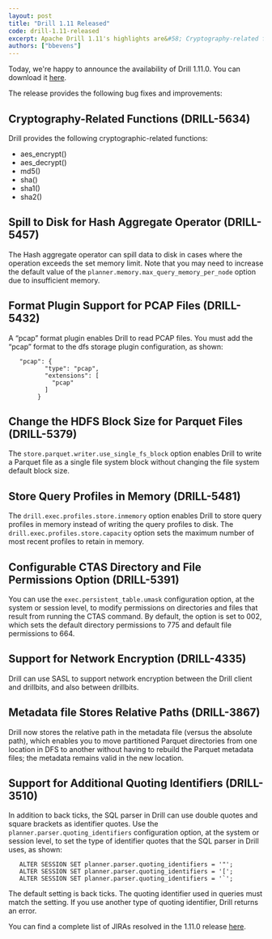 ```yaml
---
layout: post
title: "Drill 1.11 Released"
code: drill-1.11-released
excerpt: Apache Drill 1.11's highlights are&#58; Cryptography-related functions, spill to disk for the hash aggregate operator, Format plugin support for PCAP files, ability to change the HDFS block Size for Parquet files, ability to store query profiles in memory, configurable CTAS directory and file permissions option, support for network encryption, relative paths stored in the metadata file, and support for ANSI_QUOTES.
authors: ["bbevens"]
---
```


Today, we're happy to announce the availability of Drill 1.11.0. You can download it [here](https://drill.apache.org/download/).

The release provides the following bug fixes and improvements:

## Cryptography-Related Functions (DRILL-5634)
Drill provides the following cryptographic-related functions:

- aes_encrypt()
- aes_decrypt()
- md5()
- sha()
- sha1()
- sha2()  

## Spill to Disk for Hash Aggregate Operator (DRILL-5457)  
The Hash aggregate operator can spill data to disk in cases where the operation exceeds the set memory limit. Note that you may need to increase the default value of the `planner.memory.max_query_memory_per_node` option due to insufficient memory.      

## Format Plugin Support for PCAP Files (DRILL-5432)  
A “pcap” format plugin enables Drill to read PCAP files. You must add the “pcap” format to the dfs storage plugin configuration, as shown:  

       "pcap": {
              "type": "pcap",
              "extensions": [
                "pcap"
              ]
            }   

## Change the HDFS Block Size for Parquet Files (DRILL-5379)  
The `store.parquet.writer.use_single_fs_block` option enables Drill to write a Parquet file as a single file system block without changing the file system default block size.

## Store Query Profiles in Memory (DRILL-5481)  
The `drill.exec.profiles.store.inmemory` option enables Drill to store query profiles in memory instead of writing the query profiles to disk. The `drill.exec.profiles.store.capacity` option sets the maximum number of most recent profiles to retain in memory.  

## Configurable CTAS Directory and File Permissions Option (DRILL-5391)  
You can use the `exec.persistent_table.umask` configuration option, at the system or session level, to modify permissions on directories and files that result from running the CTAS command. By default, the option is set to 002, which sets the default directory permissions to 775 and default file permissions to 664.   

## Support for Network Encryption (DRILL-4335)  
Drill can use SASL to support network encryption between the Drill client and drillbits, and also between drillbits.  

## Metadata file Stores Relative Paths (DRILL-3867)  
Drill now stores the relative path in the metadata file (versus the absolute path), which enables you to move partitioned Parquet directories from one location in DFS to another without having to rebuild the Parquet metadata files; the metadata remains valid in the new location.  

## Support for Additional Quoting Identifiers (DRILL-3510)  
In addition to back ticks, the SQL parser in Drill can use double quotes and square brackets as identifier quotes. Use the `planner.parser.quoting_identifiers` configuration option, at the system or session level, to set the type of identifier quotes that the SQL parser in Drill uses, as shown:  

       ALTER SESSION SET planner.parser.quoting_identifiers = '"';  
       ALTER SESSION SET planner.parser.quoting_identifiers = '[';  
       ALTER SESSION SET planner.parser.quoting_identifiers = '`';  

The default setting is back ticks. The quoting identifier used in queries must match the setting. If you use another type of quoting identifier, Drill returns an error.  

You can find a complete list of JIRAs resolved in the 1.11.0 release [here](https://issues.apache.org/jira/secure/ReleaseNote.jspa?projectId=12313820&version=12339943).

